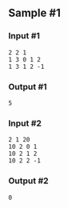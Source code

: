 

## Sample #1
### Input #1
```
2 2 1
1 3 0 1 2
1 3 1 2 -1
```
### Output #1
```
5
```
### Input #2
```
2 1 20
10 2 0 1
10 2 1 2
10 2 2 -1
```
### Output #2
```
0
```